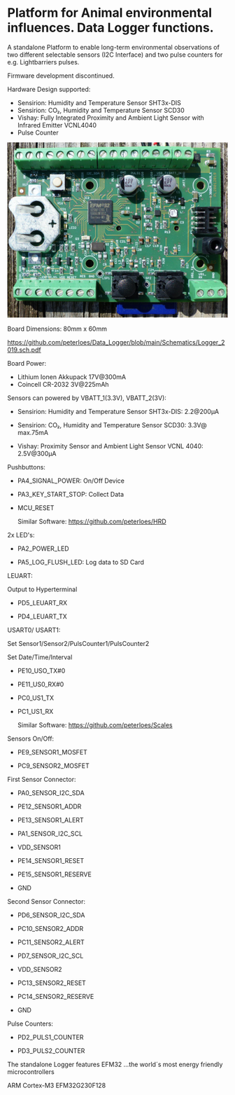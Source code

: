 # Platform for Animal environmental influences. Data Logger functions. 

A standalone Platform to enable long-term environmental observations
of two different selectable sensors (I2C Interface) and two pulse counters for e.g. Lightbarriers pulses.

Firmware development discontinued.

Hardware Design supported:

- Sensirion: Humidity and Temperature Sensor SHT3x-DIS
- Sensirion: CO₂, Humidity and Temperature Sensor SCD30
- Vishay: Fully Integrated Proximity and Ambient Light Sensor with Infrared Emitter VCNL4040
- Pulse Counter     	 

![My image](https://github.com/peterloes/Data_Logger/blob/main/Getting_Started_Tutorial/1_Electronic_board_top.jpg)

Board Dimensions: 80mm x 60mm

https://github.com/peterloes/Data_Logger/blob/main/Schematics/Logger_2019.sch.pdf

Board Power:
- Lithium Ionen Akkupack 17V@300mA
- Coincell CR-2032        3V@225mAh 

Sensors can powered by VBATT_1(3.3V), VBATT_2(3V):

- Sensirion: Humidity and Temperature Sensor SHT3x-DIS:        2.2@200µA

- Sensirion: CO₂, Humidity and Temperature Sensor SCD30:       3.3V@ max.75mA

- Vishay: Proximity Sensor and Ambient Light Sensor VCNL 4040: 2.5V@300µA

Pushbuttons:

- PA4_SIGNAL_POWER:   On/Off Device

- PA3_KEY_START_STOP: Collect Data

- MCU_RESET

  Similar Software: https://github.com/peterloes/HRD

2x LED's:

- PA2_POWER_LED

- PA5_LOG_FLUSH_LED: Log data to SD Card

LEUART:

  Output to Hyperterminal

- PD5_LEUART_RX

- PD4_LEUART_TX

USART0/ USART1:

  Set Sensor1/Sensor2/PulsCounter1/PulsCounter2

  Set Date/Time/Interval

- PE10_USO_TX#0

- PE11_US0_RX#0

- PC0_US1_TX

- PC1_US1_RX

  Similar Software: https://github.com/peterloes/Scales

Sensors On/Off:

- PE9_SENSOR1_MOSFET

- PC9_SENSOR2_MOSFET

First Sensor Connector:

- PA0_SENSOR_I2C_SDA

- PE12_SENSOR1_ADDR

- PE13_SENSOR1_ALERT

- PA1_SENSOR_I2C_SCL

- VDD_SENSOR1

- PE14_SENSOR1_RESET

- PE15_SENSOR1_RESERVE

- GND

Second Sensor Connector:

- PD6_SENSOR_I2C_SDA

- PC10_SENSOR2_ADDR

- PC11_SENSOR2_ALERT

- PD7_SENSOR_I2C_SCL

- VDD_SENSOR2

- PC13_SENSOR2_RESET

- PC14_SENSOR2_RESERVE

- GND

Pulse Counters:

- PD2_PULS1_COUNTER

- PD3_PULS2_COUNTER


The standalone Logger features EFM32 ...the world´s most energy friendly microcontrollers

ARM Cortex-M3 EFM32G230F128
